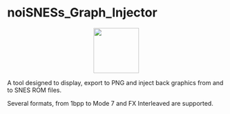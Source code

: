 # noiSNESs_Graph_Injector

<p align="center">
<img width="105" src="https://avatars2.githubusercontent.com/u/22390927"></img>
</p>

A tool designed to display, export to PNG and inject back graphics from and to SNES ROM files.

Several formats, from 1bpp to Mode 7 and FX Interleaved are supported.
